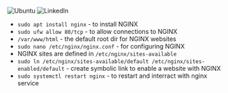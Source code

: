 ![Ubuntu](https://img.shields.io/badge/Ubuntu-E95420?style=for-the-badge&logo=ubuntu&logoColor=white)
![LinkedIn](https://img.shields.io/badge/linkedin-%230077B5.svg?style=for-the-badge&logo=linkedin&logoColor=white)

- `sudo apt install nginx` - to install NGINX
- `sudo ufw allow 80/tcp` - to allow connections to NGINX
- `/var/www/html` - the default root dir for NGINX websites
- `sudo nano /etc/nginx/nginx.conf` - for configuring NGINX
- NGINX sites are defined in `/etc/nginx/sites-available`
- `sudo ln /etc/nginx/sites-available/default /etc/nginx/sites-enabled/default` - create symbolic link to enable a website with NGINX
- `sudo systemctl restart nginx` - to restart and interract with nginx service
